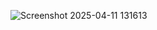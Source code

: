 ![Screenshot 2025-04-11 131613](https://github.com/user-attachments/assets/8b177329-1da0-468f-9084-4ee9a26cf50b)
